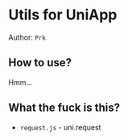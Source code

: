 # Utils for UniApp
Author: `Prk`

## How to use?

Hmm...


## What the fuck is this?

 - `request.js` - uni.request